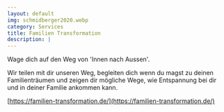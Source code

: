```yaml
---
layout: default
img: schmidberger2020.webp
category: Services
title: Familien Transformation
description: |
---
```


Wage dich auf den Weg von 'Innen nach Aussen'.

Wir teilen mit dir unseren Weg, begleiten dich wenn du magst zu deinen Familienträumen und zeigen dir mögliche Wege, wie Entspannung bei dir und in deiner Familie ankommen kann.

[https://familien-transformation.de/](https://familien-transformation.de/)

